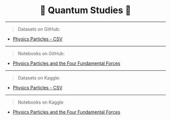 <h1 align='center'>🧪 Quantum Studies 🧪</h1>

---

> Datasets on GitHub:

- [Physics Particles - CSV](https://github.com/CSFelix/quantum-studies/blob/main/src/code/datasets/physics_particles.csv)

---

> Notebooks on GitHub:

- [Physics Particles and the Four Fundamental Forces](https://github.com/CSFelix/quantum-studies/blob/main/src/code/0%20-%20Physics%20Particles%20and%20the%20Four%20Fundamental%20Forces%20of%20Nature.ipynb)

---

> Datasets on Kaggle:

- [Physics Particles - CSV](https://www.kaggle.com/datasets/dsfelix/physics-particles)

---

> Notebooks on Kaggle

- [Physics Particles and the Four Fundamental Forces](https://www.kaggle.com/code/dsfelix/physics-particles-and-the-four-fundamental-forces)
